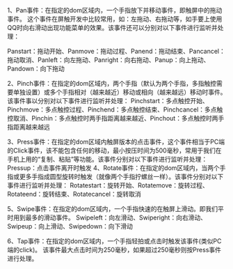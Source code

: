 1、Pan事件：在指定的dom区域内，一个手指放下并移动事件，即触屏中的拖动事件。
   这个事件在屏触开发中比较常用，如：左拖动、右拖动等，如手要上使用QQ时向右滑动出现功能菜单的效果。该事件还可以分别对以下事件进行监听并处理：

   Panstart：拖动开始、Panmove：拖动过程、Panend：拖动结束、Pancancel：拖动取消、Panleft：向左拖动、Panright：向右拖动、Panup：向上拖动、Pandown：向下拖动

2、Pinch事件：在指定的dom区域内，两个手指（默认为两个手指，多指触控需要单独设置）或多个手指相对（越来越近）移动或相向（越来越远）移动时事件。该事件事以分别对以下事件进行监听并处理：
   Pinchstart：多点触控开始、Pinchmove：多点触控过程、Pinchend：多点触控结束、Pinchcancel：多点触控取消、Pinchin：多点触控时两手指距离越来越近、Pinchout：多点触控时两手指距离越来越远

3、Press事件：在指定的dom区域内触屏版本的点击事件，这个事件相当于PC端的Click事件，该不能包含任何的移动，最小按压时间为500毫秒，常用于我们在手机上用的“复制、粘贴”等功能。该事件分别对以下事件进行监听并处理：
   Pressup：点击事件离开时触发
4、Rotate事件：在指定的dom区域内，当两个手指或更多手指成圆型旋转时触发（就像两个手指拧螺丝一样）。该事件分别对以下事件进行监听并处理：
   Rotatestart：旋转开始、Rotatemove：旋转过程、Rotateend：旋转结束、Rotatecancel：旋转取消

5、Swipe事件：在指定的dom区域内，一个手指快速的在触屏上滑动。即我们平时用到最多的滑动事件。
   Swipeleft：向左滑动、Swiperight：向右滑动、Swipeup：向上滑动、Swipedown：向下滑动

6、Tap事件：在指定的dom区域内，一个手指轻拍或点击时触发该事件(类似PC端的click)。
   该事件最大点击时间为250毫秒，如果超过250毫秒则按Press事件进行处理。